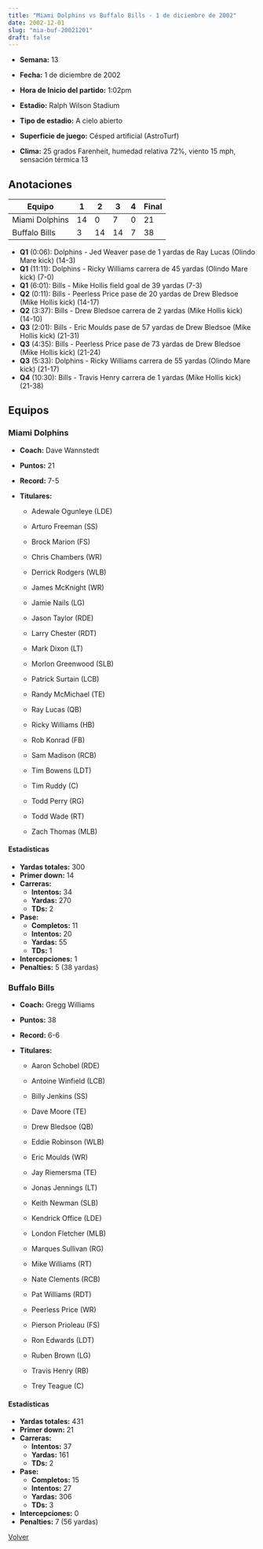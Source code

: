 ```yaml
---
title: "Miami Dolphins vs Buffalo Bills - 1 de diciembre de 2002"
date: 2002-12-01
slug: "mia-buf-20021201"
draft: false
---
```


* **Semana:** 13
* **Fecha:** 1 de diciembre de 2002

* **Hora de Inicio del partido:** 1:02pm
* **Estadio:** Ralph Wilson Stadium
* **Tipo de estadio:** A cielo abierto
* **Superficie de juego:** Césped artificial (AstroTurf)
* **Clima:** 25 grados Farenheit, humedad relativa 72%, viento 15 mph, sensación térmica 13





## Anotaciones
| Equipo | 1 | 2 | 3 | 4 | Final |
|--------|---|---|---|---|-------|
| Miami Dolphins  | 14 | 0 | 7 | 0  | 21 |
| Buffalo Bills  | 3 | 14 | 14 | 7  | 38 |
* **Q1** (0:06): Dolphins - Jed Weaver pase de 1 yardas de Ray Lucas (Olindo Mare kick) (14-3)
* **Q1** (11:11): Dolphins - Ricky Williams carrera de 45 yardas (Olindo Mare kick) (7-0)
* **Q1** (6:01): Bills - Mike Hollis field goal de 39 yardas (7-3)
* **Q2** (0:11): Bills - Peerless Price pase de 20 yardas de Drew Bledsoe (Mike Hollis kick) (14-17)
* **Q2** (3:37): Bills - Drew Bledsoe carrera de 2 yardas (Mike Hollis kick) (14-10)
* **Q3** (2:01): Bills - Eric Moulds pase de 57 yardas de Drew Bledsoe (Mike Hollis kick) (21-31)
* **Q3** (4:35): Bills - Peerless Price pase de 73 yardas de Drew Bledsoe (Mike Hollis kick) (21-24)
* **Q3** (5:33): Dolphins - Ricky Williams carrera de 55 yardas (Olindo Mare kick) (21-17)
* **Q4** (10:30): Bills - Travis Henry carrera de 1 yardas (Mike Hollis kick) (21-38)


## Equipos


### Miami Dolphins
* **Coach:** Dave Wannstedt
* **Puntos:** 21
* **Record:** 7-5
* **Titulares:** 

  * Adewale Ogunleye (LDE) 

  * Arturo Freeman (SS) 

  * Brock Marion (FS) 

  * Chris Chambers (WR) 

  * Derrick Rodgers (WLB) 

  * James McKnight (WR) 

  * Jamie Nails (LG) 

  * Jason Taylor (RDE) 

  * Larry Chester (RDT) 

  * Mark Dixon (LT) 

  * Morlon Greenwood (SLB) 

  * Patrick Surtain (LCB) 

  * Randy McMichael (TE) 

  * Ray Lucas (QB) 

  * Ricky Williams (HB) 

  * Rob Konrad (FB) 

  * Sam Madison (RCB) 

  * Tim Bowens (LDT) 

  * Tim Ruddy (C) 

  * Todd Perry (RG) 

  * Todd Wade (RT) 

  * Zach Thomas (MLB) 

#### Estadísticas
* **Yardas totales:** 300
* **Primer down:** 14
* **Carreras:**
  * **Intentos:** 34
  * **Yardas:** 270
  * **TDs:** 2
* **Pase:**
  * **Completos:** 11
  * **Intentos:** 20
  * **Yardas:** 55
  * **TDs:** 1
* **Intercepciones:** 1
* **Penalties:** 5 (38 yardas)

### Buffalo Bills
* **Coach:** Gregg Williams
* **Puntos:** 38
* **Record:** 6-6
* **Titulares:** 

  * Aaron Schobel (RDE) 

  * Antoine Winfield (LCB) 

  * Billy Jenkins (SS) 

  * Dave Moore (TE) 

  * Drew Bledsoe (QB) 

  * Eddie Robinson (WLB) 

  * Eric Moulds (WR) 

  * Jay Riemersma (TE) 

  * Jonas Jennings (LT) 

  * Keith Newman (SLB) 

  * Kendrick Office (LDE) 

  * London Fletcher (MLB) 

  * Marques Sullivan (RG) 

  * Mike Williams (RT) 

  * Nate Clements (RCB) 

  * Pat Williams (RDT) 

  * Peerless Price (WR) 

  * Pierson Prioleau (FS) 

  * Ron Edwards (LDT) 

  * Ruben Brown (LG) 

  * Travis Henry (RB) 

  * Trey Teague (C) 

#### Estadísticas
* **Yardas totales:** 431
* **Primer down:** 21
* **Carreras:**
  * **Intentos:** 37
  * **Yardas:** 161
  * **TDs:** 2
* **Pase:**
  * **Completos:** 15
  * **Intentos:** 27
  * **Yardas:** 306
  * **TDs:** 3
* **Intercepciones:** 0
* **Penalties:** 7 (56 yardas)


[Volver](/historia/2002)
